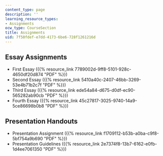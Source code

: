 ```yaml
---
content_type: page
description: ''
learning_resource_types:
- Assignments
ocw_type: CourseSection
title: Assignments
uid: 7f50fdef-e7dd-4173-6be6-728f1261216d
---
```


Essay Assignments
-----------------

*   First Essay ({{% resource_link 7789002d-9ff8-5101-928c-4650df20d874 "PDF" %}})
*   Second Essay ({{% resource_link 5410a40c-2407-46bb-3269-53e4b71b2c7f "PDF" %}})
*   Third Essay ({{% resource_link ede54a84-d675-d0df-ec90-565282ab90cb "PDF" %}})
*   Fourth Essay ({{% resource_link 45c27817-3025-9740-14a9-5ce86698b0b8 "PDF" %}})

Presentation Handouts
---------------------

*   Presentation Assignment ({{% resource_link f1709112-b53b-a0ba-c9f8-5bf754a9b690 "PDF" %}})
*   Presentation Guidelines ({{% resource_link 2e7374f8-13b7-6162-e0fb-1d4ee7061350 "PDF" %}})